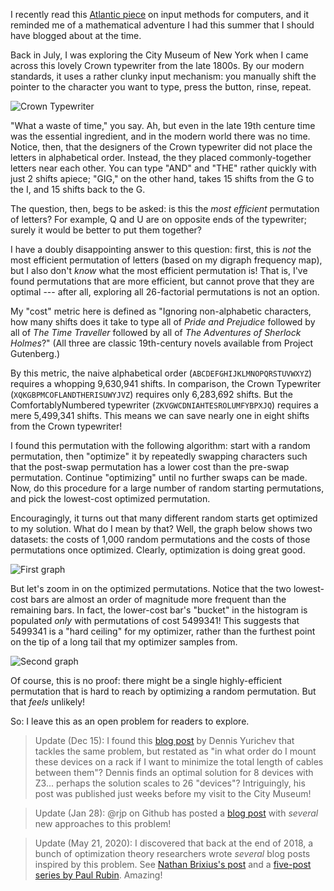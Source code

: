 I recently read this [Atlantic
piece](https://www.theatlantic.com/technology/archive/2016/11/chinese-computers/504851/)
on input methods for computers, and it reminded me of a mathematical adventure
I had this summer that I should have blogged about at the time.

Back in July, I was exploring the City Museum of New York when I came across
this lovely Crown typewriter from the late 1800s. By our modern standards, it
uses a rather clunky input mechanism: you manually shift the pointer to the
character you want to type, press the button, rinse, repeat.

![Crown Typewriter](static/crown-typewriter/crown-typewriter.png)

"What a waste of time," you say. Ah, but even in the late 19th centure time was
the essential ingredient, and in the modern world there was no time. Notice,
then, that the designers of the Crown typewriter did not place the letters in
alphabetical order. Instead, the they placed commonly-together letters near
each other. You can type "AND" and "THE" rather quickly with just 2 shifts
apiece; "GIG," on the other hand, takes 15 shifts from the G to the I, and 15
shifts back to the G.

The question, then, begs to be asked: is this the _most efficient_ permutation
of letters? For example, Q and U are on opposite ends of the typewriter; surely
it would be better to put them together?

I have a doubly disappointing answer to this question: first, this is _not_ the
most efficient permutation of letters (based on my digraph frequency map), but
I also don't _know_ what the most efficient permutation is! That is, I've found
permutations that are more efficient, but cannot prove that they are optimal
--- after all, exploring all 26-factorial permutations is not an option.

My "cost" metric here is defined as "Ignoring non-alphabetic characters, how
many shifts does it take to type all of _Pride and Prejudice_ followed by all
of _The Time Traveller_ followed by all of _The Adventures of Sherlock
Holmes_?" (All three are classic 19th-century novels available from Project
Gutenberg.)

By this metric, the naive alphabetical order (`ABCDEFGHIJKLMNOPQRSTUVWXYZ`)
requires a whopping 9,630,941 shifts. In comparison, the Crown Typewriter
(`XQKGBPMCOFLANDTHERISUWYJVZ`) requires only 6,283,692 shifts. But the
ComfortablyNumbered typewriter (`ZKVGWCDNIAHTESROLUMFYBPXJQ`) requires a mere
5,499,341 shifts. This means we can save nearly one in eight shifts from the
Crown typewriter!

I found this permutation with the following algorithm: start with a random
permutation, then "optimize" it by repeatedly swapping characters such that the
post-swap permutation has a lower cost than the pre-swap permutation. Continue
"optimizing" until no further swaps can be made. Now, do this procedure for a
large number of random starting permutations, and pick the lowest-cost
optimized permutation.

Encouragingly, it turns out that many different random starts get optimized to
my solution. What do I mean by that? Well, the graph below shows two datasets:
the costs of 1,000 random permutations and the costs of those permutations once
optimized. Clearly, optimization is doing great good.

![First graph](static/crown-typewriter/typewriter-graph-1.png)

But let's zoom in on the optimized permutations. Notice that the two
lowest-cost bars are almost an order of magnitude more frequent than the
remaining bars. In fact, the lower-cost bar's "bucket" in the histogram is
populated _only_ with permutations of cost 5499341! This suggests that 5499341
is a "hard ceiling" for my optimizer, rather than the furthest point on the tip
of a long tail that my optimizer samples from.

![Second graph](static/crown-typewriter/typewriter-graph-2.png)

Of course, this is no proof: there might be a single highly-efficient
permutation that is hard to reach by optimizing a random permutation. But that
_feels_ unlikely!

So: I leave this as an open problem for readers to explore.

> Update (Dec 15): I found this [blog
> post](https://yurichev.com/blog/cabling_Z3/) by Dennis Yurichev that tackles
> the same problem, but restated as "in what order do I mount these devices on
> a rack if I want to minimize the total length of cables between them"? Dennis
> finds an optimal solution for 8 devices with Z3... perhaps the solution
> scales to 26 "devices"? Intriguingly, his post was published just weeks
> before my visit to the City Museum!

> Update (Jan 28): @rjp on Github has posted a [blog
> post](http://rjp.is/blogging/posts/2019/01/linear-typewriters/) with
> _several_ new approaches to this problem!

> Update (May 21, 2020): I discovered that back at the end of 2018, a bunch of
> optimization theory researchers wrote _several_ blog posts inspired by this
> problem. See [Nathan
> Brixius's
> post](https://www.theverge.com/2020/5/20/21262302/ap-test-fail-iphone-photos-glitch-email-college-board-jpeg-heic)
> and a [five-post series by Paul
> Rubin](https://orinanobworld.blogspot.com/2018/12/of-typewriters-and-permutations-i.html).
> Amazing!
